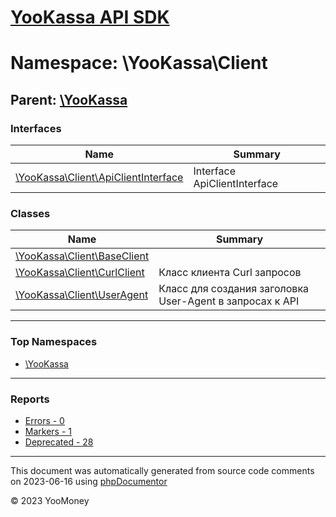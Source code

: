 # [YooKassa API SDK](../home.md)

# Namespace: \YooKassa\Client

## Parent: [\YooKassa](../namespaces/yookassa.md)

### Interfaces

| Name | Summary |
| ---- | ------- |
| [\YooKassa\Client\ApiClientInterface](../classes/YooKassa-Client-ApiClientInterface.md) | Interface ApiClientInterface |

### Classes

| Name | Summary |
| ---- | ------- |
| [\YooKassa\Client\BaseClient](../classes/YooKassa-Client-BaseClient.md) |  |
| [\YooKassa\Client\CurlClient](../classes/YooKassa-Client-CurlClient.md) | Класс клиента Curl запросов |
| [\YooKassa\Client\UserAgent](../classes/YooKassa-Client-UserAgent.md) | Класс для создания заголовка User-Agent в запросах к API |

---

### Top Namespaces

* [\YooKassa](../namespaces/yookassa.md)

---

### Reports
* [Errors - 0](../reports/errors.md)
* [Markers - 1](../reports/markers.md)
* [Deprecated - 28](../reports/deprecated.md)

---

This document was automatically generated from source code comments on 2023-06-16 using [phpDocumentor](http://www.phpdoc.org/)

&copy; 2023 YooMoney